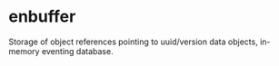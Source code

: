 # enbuffer
Storage of object references pointing to uuid/version data objects, in-memory eventing database.
